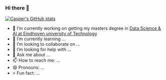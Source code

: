 ### Hi there 👋
[![Casper's GitHub stats](https://github-readme-stats.vercel.app/api?username=VakantieModus)](https://github.com/anuraghazra/github-readme-stats)

- 🔭 I’m currently working on getting my masters degree in [Data Science & AI at Eindhoven university of Technology](https://www.tue.nl/en/education/graduate-school/master-data-science-and-artificial-intelligence)
- 🌱 I’m currently learning ...
- 👯 I’m looking to collaborate on ...
- 🤔 I’m looking for help with ...
- 💬 Ask me about ...
- 📫 How to reach me: ...
- 😄 Pronouns: ...
- ⚡ Fun fact: ...
<!--
**VakantieModus/VakantieModus** is a ✨ _special_ ✨ repository because its `README.md` (this file) appears on your GitHub profile.

Here are some ideas to get you started:

- 🔭 I’m currently working on ...
- 🌱 I’m currently learning ...
- 👯 I’m looking to collaborate on ...
- 🤔 I’m looking for help with ...
- 💬 Ask me about ...
- 📫 How to reach me: ...
- 😄 Pronouns: ...
- ⚡ Fun fact: ...
-->
